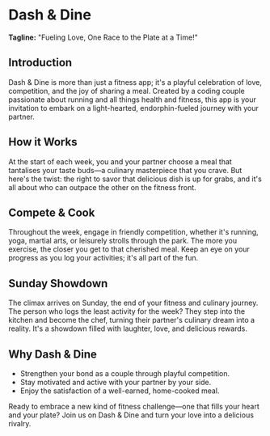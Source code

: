 # Dash & Dine

**Tagline:** "Fueling Love, One Race to the Plate at a Time!"

## Introduction
Dash & Dine is more than just a fitness app; it's a playful celebration of love, competition, and the joy of sharing a meal. Created by a coding couple passionate about running and all things health and fitness, this app is your invitation to embark on a light-hearted, endorphin-fueled journey with your partner.

## How it Works
At the start of each week, you and your partner choose a meal that tantalises your taste buds—a culinary masterpiece that you crave. But here's the twist: the right to savor that delicious dish is up for grabs, and it's all about who can outpace the other on the fitness front.

## Compete & Cook
Throughout the week, engage in friendly competition, whether it's running, yoga, martial arts, or leisurely strolls through the park. The more you exercise, the closer you get to that cherished meal. Keep an eye on your progress as you log your activities; it's all part of the fun.

## Sunday Showdown
The climax arrives on Sunday, the end of your fitness and culinary journey. The person who logs the least activity for the week? They step into the kitchen and become the chef, turning their partner's culinary dream into a reality. It's a showdown filled with laughter, love, and delicious rewards.

## Why Dash & Dine
- Strengthen your bond as a couple through playful competition.
- Stay motivated and active with your partner by your side.
- Enjoy the satisfaction of a well-earned, home-cooked meal.

Ready to embrace a new kind of fitness challenge—one that fills your heart and your plate? Join us on Dash & Dine and turn your love into a delicious rivalry.
